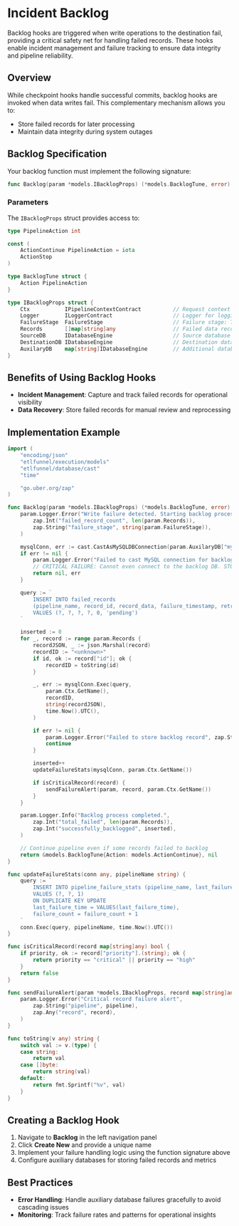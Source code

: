 # Incident Backlog

Backlog hooks are triggered when write operations to the destination fail, providing a critical safety net for handling failed records. These hooks enable incident management and failure tracking to ensure data integrity and pipeline reliability.

## Overview

While checkpoint hooks handle successful commits, backlog hooks are invoked when data writes fail. This complementary mechanism allows you to:

- Store failed records for later processing
- Maintain data integrity during system outages

## Backlog Specification

Your backlog function must implement the following signature:

```go
func Backlog(param *models.IBacklogProps) (*models.BacklogTune, error)
```

### Parameters

The `IBacklogProps` struct provides access to:

```go
type PipelineAction int

const (
	ActionContinue PipelineAction = iota
	ActionStop
)

type BacklogTune struct {
	Action PipelineAction
}

type IBacklogProps struct {
    Ctx           IPipelineContextContract          // Request context for logging and operations
    Logger        ILoggerContract                   // Logger for logging any message
    FailureStage  FailureStage                      // Failure stage: Transformation or Destination
    Records       []map[string]any                  // Failed data records
    SourceDB      IDatabaseEngine                   // Source database connection
    DestinationDB IDatabaseEngine                   // Destination database connection
    AuxilaryDB    map[string]IDatabaseEngine        // Additional database connections
}

```

## Benefits of Using Backlog Hooks

- **Incident Management**: Capture and track failed records for operational visibility
- **Data Recovery**: Store failed records for manual review and reprocessing

## Implementation Example

```go
import (
	"encoding/json"
	"etlfunnel/execution/models"
	"etlfunnel/database/cast"
	"time"

	"go.uber.org/zap"
)

func Backlog(param *models.IBacklogProps) (*models.BacklogTune, error) {
	param.Logger.Error("Write failure detected. Starting backlog process...",
		zap.Int("failed_record_count", len(param.Records)),
		zap.String("failure_stage", string(param.FailureStage)),
	)

	mysqlConn, err := cast.CastAsMySQLDBConnection(param.AuxilaryDB["mysql"])
	if err != nil {
		param.Logger.Error("Failed to cast MySQL connection for backlog", zap.Error(err))
		// CRITICAL FAILURE: Cannot even connect to the backlog DB. STOP.
		return nil, err
	}

	query := `
		INSERT INTO failed_records 
		(pipeline_name, record_id, record_data, failure_timestamp, retry_count, status)
		VALUES (?, ?, ?, ?, 0, 'pending')
	`

	inserted := 0
	for _, record := range param.Records {
		recordJSON, _ := json.Marshal(record)
		recordID := "<unknown>"
		if id, ok := record["id"]; ok {
			recordID = toString(id)
		}

		_, err := mysqlConn.Exec(query,
			param.Ctx.GetName(),
			recordID,
			string(recordJSON),
			time.Now().UTC(),
		)

		if err != nil {
			param.Logger.Error("Failed to store backlog record", zap.String("record_id", recordID), zap.Error(err))
			continue
		}

		inserted++
		updateFailureStats(mysqlConn, param.Ctx.GetName())

		if isCriticalRecord(record) {
			sendFailureAlert(param, record, param.Ctx.GetName())
		}
	}

	param.Logger.Info("Backlog process completed.",
		zap.Int("total_failed", len(param.Records)),
		zap.Int("successfully_backlogged", inserted),
	)

	// Continue pipeline even if some records failed to backlog
	return &models.BacklogTune{Action: models.ActionContinue}, nil
}

func updateFailureStats(conn any, pipelineName string) {
	query := `
		INSERT INTO pipeline_failure_stats (pipeline_name, last_failure_time, failure_count)
		VALUES (?, ?, 1)
		ON DUPLICATE KEY UPDATE
		last_failure_time = VALUES(last_failure_time),
		failure_count = failure_count + 1
	`
	conn.Exec(query, pipelineName, time.Now().UTC())
}

func isCriticalRecord(record map[string]any) bool {
	if priority, ok := record["priority"].(string); ok {
		return priority == "critical" || priority == "high"
	}
	return false
}

func sendFailureAlert(param *models.IBacklogProps, record map[string]any, pipeline string) {
	param.Logger.Error("Critical record failure alert",
		zap.String("pipeline", pipeline),
		zap.Any("record", record),
	)
}

func toString(v any) string {
	switch val := v.(type) {
	case string:
		return val
	case []byte:
		return string(val)
	default:
		return fmt.Sprintf("%v", val)
	}
}

```

## Creating a Backlog Hook

1. Navigate to **Backlog** in the left navigation panel
2. Click **Create New** and provide a unique name
3. Implement your failure handling logic using the function signature above
4. Configure auxiliary databases for storing failed records and metrics

## Best Practices

- **Error Handling**: Handle auxiliary database failures gracefully to avoid cascading issues
- **Monitoring**: Track failure rates and patterns for operational insights